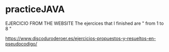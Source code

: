 # practiceJAVA
EJERCICIO FROM THE WEBSITE
The ejercices that I finished are " from 1 to 8 "

https://www.discoduroderoer.es/ejercicios-propuestos-y-resueltos-en-pseudocodigo/
